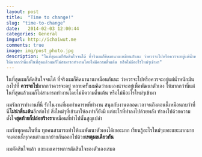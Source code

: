 ```yaml
---
layout: post
title:  "Time to change!"
slug: "time-to-change"
date:   2014-02-03 12:00:44
categories: General
imgurl: http://ichaiwut.me
comments: true
image: img/post_photo.jpg
description: "ในที่สุดผมก็ตัดสินใจจนได้ ที่จริงผมก็คิดมานานเหมือนกันนะ ว่าควรจะไปหรือควรจะอยู่แต่น้ำหนักมันลงไปที่ควรจะไปมากกว่าควรจะอยู่ หลายครั้งผมคิดว่าผมเองน่าจะอยู่เพื่อพัฒนาตัวเอง
ให้มากกว่านี่แต่ในที่สุดแล้วผมก็ไม่สามารถทำงานโดยไม่มีความตื่นเต้น หรือไม่มีอะไรใหม่ๆเข้ามา"
---
```


ในที่สุดผมก็ตัดสินใจจนได้ ที่จริงผมก็คิดมานานเหมือนกันนะ ว่าควรจะไปหรือควรจะอยู่แต่น้ำหนักมันลงไปที่ **ควรจะไป**มากกว่าควรจะอยู่ หลายครั้งผมคิดว่าผมเองน่าจะอยู่เพื่อพัฒนาตัวเอง
ให้มากกว่านี่แต่ในที่สุดแล้วผมก็ไม่สามารถทำงานโดยไม่มีความตื่นเต้น หรือไม่มีอะไรใหม่ๆเข้ามา

ผมรักการทำงานที่นี่ รักในงานที่ผมทำเคารพที่ทำงาน สนุกกับงานตลอดเวลาจนถึงตอนนี้เหมือนกบว่าที่นี่**ไม่น่าตื่นเต้น**อีกต่อไป สิ่งใหม่ๆที่เข้ามาให้องทำก็ยังมี แต่อะไรที่ทำลงไปด้วยพลัง
ทำลงไปด้วยความตั้งใจ**สุดท้ายก็ปล่อยร้างรา**เหมือนที่ทำไปนั้นสูญเปล่า

ผมรักทุกคนในทีม ทุกคนสามารถทำให้ผมพัฒนาตัวเองได้เยอะมาก เรียนรู้อะไรใหม่ๆเยอะแยะมากมายจนตอนนี้ทุกคนต่างแยกย้ายกันออกไปด้วย**เหตุผลเดียวกัน**

ผมตัดสินใจแล้ว และผมเคารพการตัดสินใจของตัวเองเสมอ